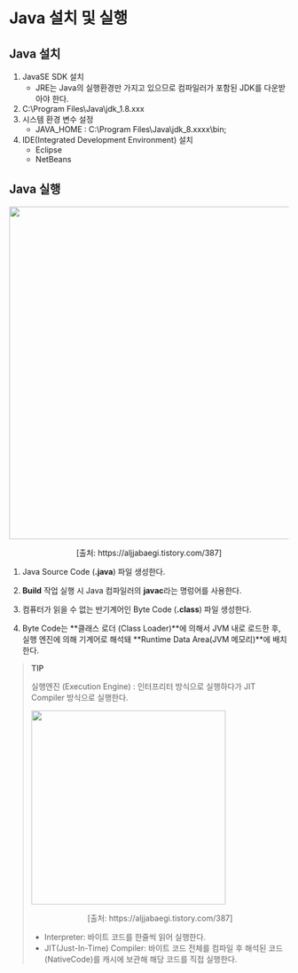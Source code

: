 # Java 설치 및 실행

## Java 설치

1. JavaSE SDK 설치
   - JRE는 Java의 실행환경만 가지고 있으므로 컴파일러가 포함된 JDK를 다운받아야 한다.
2. C:\Program Files\Java\jdk_1.8.xxx
3. 시스템 환경 변수 설정
   - JAVA_HOME
     : C:\Program Files\Java\jdk_8.xxxx\bin;
4. IDE(Integrated Development Environment) 설치
   - Eclipse
   - NetBeans



## Java 실행

<img src='https://t1.daumcdn.net/cfile/tistory/991D064B5AE999D512' width=600 align='center'>

<p align='center'>[출처:  https://aljjabaegi.tistory.com/387]</p>



1. Java Source Code (**.java**)  파일 생성한다.

2. **Build** 작업 실행 시 Java 컴파일러의 **javac**라는 명렁어를 사용한다.

3. 컴퓨터가 읽을 수 없는 반기계어인 Byte Code (**.class**) 파일 생성한다.

4. Byte Code는 **클래스 로더 (Class Loader)**에 의해서 JVM 내로 로드한 후, 
   실행 엔진에 의해 기계어로 해석돼 **Runtime Data Area(JVM 메모리)**에 배치한다.

   

> **TIP** 
>
> 실행엔진 (Execution Engine)
> : 인터프리터 방식으로 실행하다가 JIT Compiler 방식으로 실행한다.
>
> <img src='https://t1.daumcdn.net/cfile/tistory/99EE83415AE977BE34' width=350>
>
> <p align='center'>[출처:  https://aljjabaegi.tistory.com/387]</p>
>
> * Interpreter: 바이트 코드를 한줄씩 읽어 실행한다.
> * JIT(Just-In-Time) Compiler: 바이트 코드 전체를 컴파일 후 해석된 코드(NativeCode)를 캐시에 보관해 해당 코드를 직접 실행한다.

